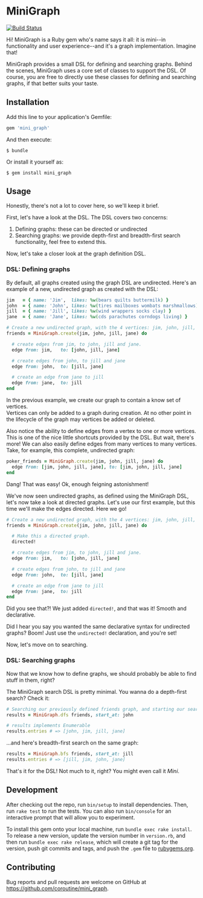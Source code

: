 # MiniGraph

[![Build Status](https://travis-ci.org/coroutine/simple_graph.svg?branch=master)](https://travis-ci.org/coroutine/simple_graph)

Hi!  MiniGraph is a Ruby gem who's name says it all: it is mini--in functionality
and user experience--and it's a graph implementation.  Imagine that!

MiniGraph provides a small DSL for defining and searching graphs.  Behind the scenes,
MiniGraph uses a core set of classes to support the DSL.  Of course, you are free
to directly use these classes for defining and searching graphs, if that better
suits your taste.

## Installation

Add this line to your application's Gemfile:

```ruby
gem 'mini_graph'
```

And then execute:

    $ bundle

Or install it yourself as:

    $ gem install mini_graph

## Usage

Honestly, there's not a lot to cover here, so we'll keep it brief.

First, let's have a look at the DSL.  The DSL covers two concerns:

1. Defining graphs: these can be directed or undirected
2. Searching graphs: we provide depth-first and breadth-first search functionality, feel free to extend this.

Now, let's take a closer look at the graph definition DSL.

### DSL: Defining graphs

By default, all graphs created using the graph DSL are undirected.  Here's an
example of a new, undirected graph as created with the DSL:

```ruby
jim   = { name: 'Jim',  likes: %w(bears quilts buttermilk) }
john  = { name: 'John', likes: %w(tires mailboxes wombats marshmallows) }
jill  = { name: 'Jill', likes: %w(wind wrappers socks clay) }
jane  = { name: 'Jane', likes: %w(cds parachutes corndogs living) }

# Create a new undirected graph, with the 4 vertices: jim, john, jill, jane.
friends = MiniGraph.create(jim, john, jill, jane) do

  # create edges from jim, to john, jill and jane.
  edge from: jim,   to: [john, jill, jane]

  # create edges from john, to jill and jane
  edge from: john,  to: [jill, jane]

  # create an edge from jane to jill
  edge from: jane,  to: jill
end
```

In the previous example, we create our graph to contain a know set of vertices.  
Vertices can only be added to a graph during creation.  At no other point in the
lifecycle of the graph may vertices be added or deleted.

Also notice the ability to define edges from a vertex to one or more vertices.
This is one of the nice little shortcuts provided by the DSL.  But wait, there's more!
We can also easily define edges from many vertices to many vertices.  Take, for
example, this complete, undirected graph:

```ruby
poker_friends = MiniGraph.create(jim, john, jill, jane) do
  edge from: [jim, john, jill, jane], to: [jim, john, jill, jane]
end
```

Dang! That was easy!  Ok, enough feigning astonishment!

We've now seen undirected graphs, as defined using the MiniGraph DSL, let's
now take a look at directed graphs.  Let's use our first example, but this time
we'll make the edges directed.  Here we go!

```ruby
# Create a new undirected graph, with the 4 vertices: jim, john, jill, jane.
friends = MiniGraph.create(jim, john, jill, jane) do

  # Make this a directed graph.
  directed!

  # create edges from jim, to john, jill and jane.
  edge from: jim,   to: [john, jill, jane]

  # create edges from john, to jill and jane
  edge from: john,  to: [jill, jane]

  # create an edge from jane to jill
  edge from: jane,  to: jill
end
```

Did you see that?!  We just added `directed!`, and that was it!  Smooth and declarative.

Did I hear you say you wanted the same declarative syntax for undirected graphs? Boom!
Just use the `undirected!` declaration, and you're set!

Now, let's move on to searching.

### DSL: Searching graphs

Now that we know how to define graphs, we should probably be able to find stuff
in them, right?

The MiniGraph search DSL is pretty minimal.  You wanna do a depth-first search?
Check it:

```ruby
# Searching our previously defined friends graph, and starting our search at the 'john' vertex:
results = MiniGraph.dfs friends, start_at: john

# results implements Enumerable
results.entries # => [john, jim, jill, jane]
```

...and here's breadth-first search on the same graph:

```ruby
results = MiniGraph.bfs friends, start_at: jill
results.entries # => [jill, jim, john, jane]
```

That's it for the DSL!  Not much to it, right?  You might even call it _Mini_.

## Development

After checking out the repo, run `bin/setup` to install dependencies. Then, run `rake test` to run the tests. You can also run `bin/console` for an interactive prompt that will allow you to experiment.

To install this gem onto your local machine, run `bundle exec rake install`. To release a new version, update the version number in `version.rb`, and then run `bundle exec rake release`, which will create a git tag for the version, push git commits and tags, and push the `.gem` file to [rubygems.org](https://rubygems.org).

## Contributing

Bug reports and pull requests are welcome on GitHub at https://github.com/coroutine/mini_graph.
